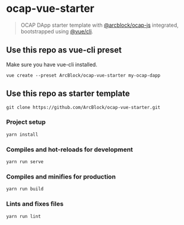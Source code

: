 # ocap-vue-starter

> OCAP DApp starter template with [@arcblock/ocap-js](https://github.com/ArcBlock/ocap-javascript-sdk/tree/master/packages/ocap-js) integrated, bootstrapped using [@vue/cli](https://github.com/vuejs/vue-cli).

## Use this repo as vue-cli preset

Make sure you have vue-cli installed.

```shell
vue create --preset ArcBlock/ocap-vue-starter my-ocap-dapp
```

## Use this repo as starter template

```shell
git clone https://github.com/ArcBlock/ocap-vue-starter.git
```

### Project setup

```shell
yarn install
```

### Compiles and hot-reloads for development

```shell
yarn run serve
```

### Compiles and minifies for production

```shell
yarn run build
```

### Lints and fixes files

```shell
yarn run lint
```
